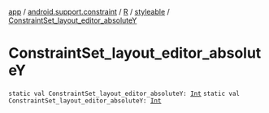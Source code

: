 [app](../../../index.md) / [android.support.constraint](../../index.md) / [R](../index.md) / [styleable](index.md) / [ConstraintSet_layout_editor_absoluteY](.)

# ConstraintSet_layout_editor_absoluteY

`static val ConstraintSet_layout_editor_absoluteY: `[`Int`](https://kotlinlang.org/api/latest/jvm/stdlib/kotlin/-int/index.html)
`static val ConstraintSet_layout_editor_absoluteY: `[`Int`](https://kotlinlang.org/api/latest/jvm/stdlib/kotlin/-int/index.html)
